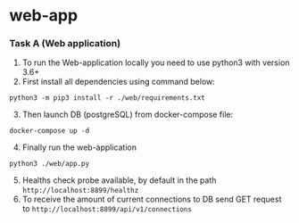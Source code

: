 # web-app
### Task A (Web application)

1. To run the Web-application locally you need to use python3 with version 3.6+ 
2. First install all dependencies using command below:
```apex
python3 -m pip3 install -r ./web/requirements.txt
```
3. Then launch DB (postgreSQL) from docker-compose file:
```apex
docker-compose up -d 
```
4. Finally run the web-application
```apex
python3 ./web/app.py
```
5. Healths check probe available, by default in the path `http://localhost:8899/healthz` 
6. To receive the amount of current connections to DB send GET request to `http://localhost:8899/api/v1/connections`
